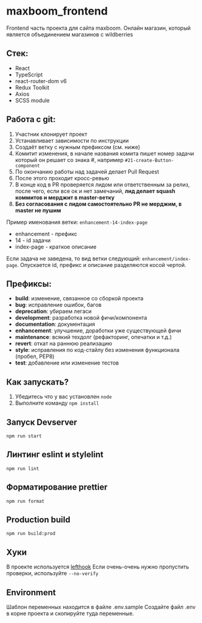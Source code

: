 # maxboom_frontend

Frontend часть проекта для сайта maxboom. Онлайн магазин, который является объединением магазинов с wildberries

## Стек:

- React
- TypeScript
- react-router-dom v6
- Redux Toolkit
- Axios
- SCSS module

## Работа с git:

1. Участник клонирует проект
2. Устанавливает зависимости по инструкции
3. Создаёт ветку с нужным префиксом (см. ниже)
4. Комитит изменения, в начале названия комита пишет номер задачи который он
   решает со знака #, например `#21-create-Button-component`
5. По окончанию работы над задачей делает Pull Request
6. После этого проходит кросс-ревью
7. В конце код в PR проверяется лидом или ответственным за релиз, после чего,
   если все ок и нет замечаний, **лид делает
   squash коммитов и мерджит в master-ветку**
8. **Без согласования с лидом самостоятельно PR не мерджим, в master не пушим**

Пример именования ветки: `enhancement-14-index-page`

- enhancement - префикс
- 14 - id задачи
- index-page - краткое описание

Если задача не заведена, то вид ветки следующий: `enhancement/index-page`.
Опускается id, префикс и описание разделяются косой чертой.

## Префиксы:

- **build**: изменение, связанное со сборкой проекта
- **bug**: исправление ошибок, багов
- **deprecation**: убираем легаси
- **development**: разработка новой фичи/компонента
- **documentation**: документация
- **enhancement**: улучшение, доработки уже существующей фичи
- **maintenance**: всякий техдолг (рефакторинг, опечатки и т.д.)
- **revert**: откат на раннюю реализацию
- **style**: исправления по код-стайлу без изменения функционала (пробел, PEP8)
- **test**: добавление или изменение тестов

## Как запускать?

1. Убедитесь что у вас установлен `node`
2. Выполните команду `npm install`

## Запуск Devserver

`npm run start`

## Линтинг eslint и stylelint

`npm run lint`

## Форматирование prettier

`npm run format`

## Production build

`npm run build:prod`


## Хуки

В проекте используется [lefthook](https://github.com/evilmartians/lefthook)
Если очень-очень нужно пропустить проверки, используйте `--no-verify`

## Environment

Шаблон переменных находится в файле .env.sample
Создайте файл .env в корне проекта и скопируйте туда переменные.
